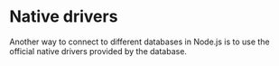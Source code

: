 # Native drivers

Another way to connect to different databases in Node.js is to use the official native drivers provided by the database.

